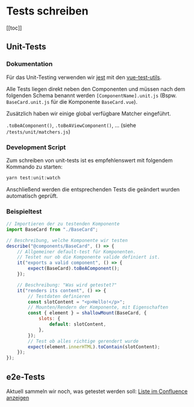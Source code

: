 # Tests schreiben

[[toc]]

## Unit-Tests

### Dokumentation

Für das Unit-Testing verwenden wir [jest](https://jestjs.io/docs/en/using-matchers) mit den [vue-test-utils](https://vue-test-utils.vuejs.org/guides/#getting-started).

Alle Tests liegen direkt neben den Componenten und müssen nach dem folgenden Schema benannt werden `[ComponentName].unit.js` (Bspw. `BaseCard.unit.js` für die Komponente `BaseCard.vue`).

Zusätzlich haben wir einige global verfügbare Matcher eingeführt.

`.toBeAComponent()`, `.toBeAViewComponent()`, ... (siehe `/tests/unit/matchers.js`)

### Development Script

Zum schreiben von unit-tests ist es empfehlenswert mit folgendem Kommando zu starten:

```bash
yarn test:unit:watch
```

Anschließend werden die entsprechenden Tests die geändert wurden automatisch geprüft.

### Beispieltest

```js
// Importieren der zu testenden Komponente
import BaseCard from "./BaseCard";

// Beschreibung, welche Komponente wir testen
describe("@components/BaseCard", () => {
	// Allgemeiner default-test für Komponenten.
	// Testet nur ob die Komponente valide definiert ist.
	it("exports a valid component", () => {
		expect(BaseCard).toBeAComponent();
	});

	// Beschreibung: "Was wird getestet?"
	it("renders its content", () => {
		// Testdaten definieren
		const slotContent = "<p>Hello!</p>";
		// Mounten/Rendern der Komponente, mit Eigenschaften
		const { element } = shallowMount(BaseCard, {
			slots: {
				default: slotContent,
			},
		});
		// Test ob alles richtige gerendert wurde
		expect(element.innerHTML).toContain(slotContent);
	});
});
```

## e2e-Tests

Aktuell sammeln wir noch, was getestet werden soll: [Liste im Confluence anzeigen](https://docs.schul-cloud.org/pages/viewpage.action?spaceKey=Intern&title=Integrationstest+Status)
